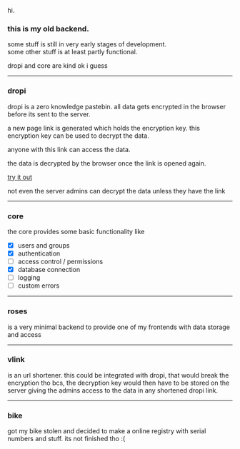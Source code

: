hi.

### this is my old backend.

some stuff is still in very early stages of development.<br>
some other stuff is at least partly functional.

dropi and core are kind ok i guess

---
### dropi

dropi is a zero knowledge pastebin.
all data gets encrypted in the browser before its sent to the server. 

a new page link is generated which holds the encryption key. this encryption key can be used to decrypt the data.

anyone with this link can access the data.

the data is decrypted by the browser once the link is opened again.

[try it out](https://vrbqt.de/d/?tkn=qRxDhHIFNjHQNNKD#lFttdDhpRd0OeZEcgJ2h7sBgUzrUId9x)

not even the server admins can decrypt the data unless they have the link

---
### core

the core provides some basic functionality like
 - [x] users and groups
 - [x] authentication
 - [ ] access control / permissions
 - [x] database connection
 - [ ] logging
 - [ ] custom errors

---
### roses
is a very minimal backend to provide one of my frontends with data storage and access

---
### vlink
is an url shortener. this could be integrated with dropi, that would break the encryption tho bcs, the decryption key would then have to be stored on the server giving the admins access to the data in any shortened dropi link.

---
### bike
got my bike stolen and decided to make a online registry with serial numbers and stuff.
its not finished tho :\(

